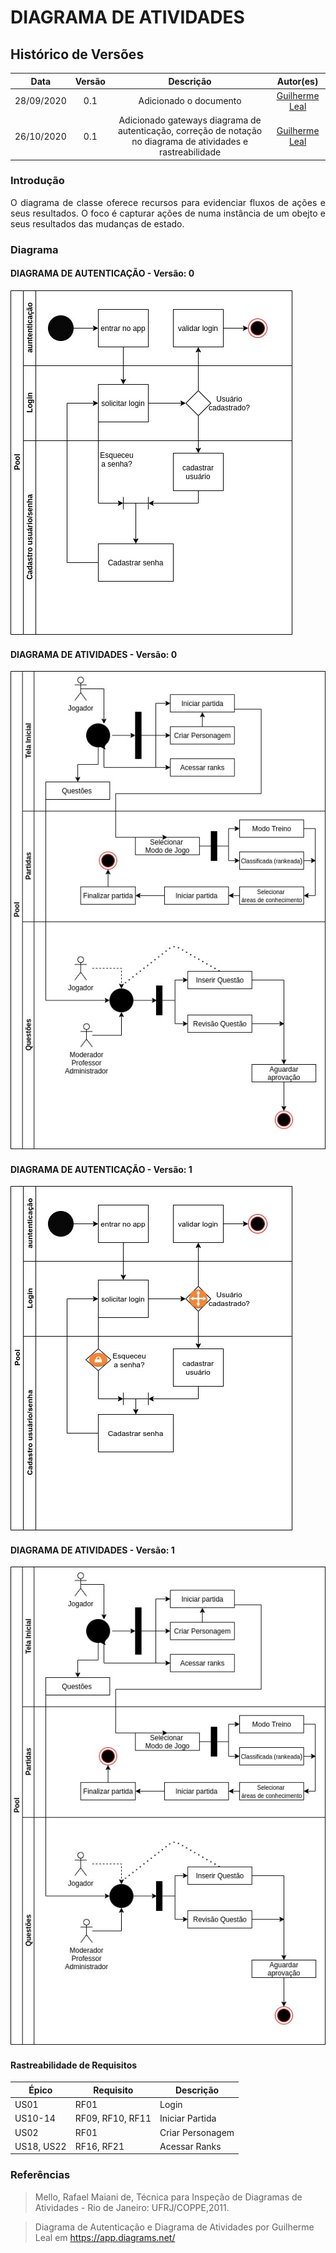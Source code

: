# DIAGRAMA DE ATIVIDADES

## Histórico de Versões

|   Data   | Versão |Descrição| Autor(es)|
|:--------:|:------:|:---------------------:|:--------------:|
|28/09/2020|   0.1 | Adicionado o documento | [Guilherme Leal](https://github.com/gleal17) |
|26/10/2020|   0.1 | Adicionado gateways diagrama de autenticação, correção de notação no diagrama de atividades e rastreabilidade | [Guilherme Leal](https://github.com/gleal17) |

### Introdução

<p align="justify"> O diagrama de classe oferece recursos para evidenciar fluxos de ações e seus resultados. O foco é capturar ações de numa instância de um obejto e seus resultados das mudanças de estado.</p>


### Diagrama

#### DIAGRAMA DE AUTENTICAÇÃO - Versão: 0

![Diagrama de Autenticação](../../img/diagramas/diagrama_de_autenticacao.jpg)

#### DIAGRAMA DE ATIVIDADES - Versão: 0 
![Diagrama de Atividades](../../img/diagramas/diagrama_de_atividades.jpg)


#### DIAGRAMA DE AUTENTICAÇÃO - Versão: 1
![Diagrama de Autenticação V1.0](../../img/diagramas/diagrama_de_autenticacao2.jpg)

#### DIAGRAMA DE ATIVIDADES - Versão: 1
![Diagrama de Atividades v1.0](../../img/diagramas/diagrama_de_atividades.jpg)


#### Rastreabilidade de Requisitos

| Épico | Requisito | Descrição|
|---|---|---|
|US01 | RF01|Login|
| US10-14 | RF09, RF10, RF11 |Iniciar Partida|
| US02 | RF01   |Criar Personagem|
|  US18, US22| RF16, RF21   |Acessar Ranks|


### Referências

> Mello, Rafael Maiani de, Técnica para Inspeção de Diagramas de Atividades - Rio de Janeiro: UFRJ/COPPE,2011.


> Diagrama de Autenticação e Diagrama de Atividades por Guilherme Leal em https://app.diagrams.net/